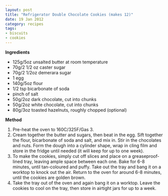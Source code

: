 ```yaml
---
layout: post
title: "Refrigerator Double Chocolate Cookies (makes 12)"
date: 19 Jan 2012
category: recipes
tags:
- biscuits
- cookies 
---
```


<b>Ingredients </b>

* 125g/5oz unsalted butter at room temperature
* 70g/2 1/2 oz caster sugar
* 70g/2 1/2oz demerara sugar
* 1 egg
* 140g/5oz flour
* 1/2 tsp bicarbonate of soda
* pinch of salt
* 50g/2oz dark chocolate, cut into chunks
* 50g/2oz white chocolate, cut into chunks
* 80g/3oz toasted hazelnuts, roughly chopped (optional) 

<b>Method </b>
1. Pre-heat the oven to 160C/325F/Gas 3.
2. Cream together the butter and sugars, then beat in the egg. Sift together the flour, bicarbonate of soda and salt, and mix in. Stir in the chocolates and nuts. Form the dough into a cylinder shape, wrap in cling film and store in the fridge until needed (it will keep for up to one week).
3. To make the cookies, simply cut off slices and place on a greaseproof-lined tray, leaving ample space between each one. Bake for 6-8 minutes, until tan-coloured and puffy. Take out the tray and bang it on a worktop to knock out the air. Return to the oven for around 6-8 minutes, until the cookies are golden brown.
4. Take the tray out of the oven and again bang it on a worktop. Leave the cookies to cool on the tray, then store in airtight jars for up to a week. 

